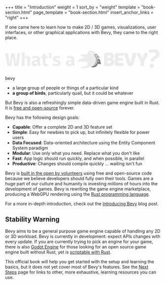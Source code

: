 +++
title = "Introduction"
weight = 1
sort_by = "weight"
template = "book-section.html"
page_template = "book-section.html"
insert_anchor_links = "right"
+++

If one came here to learn how to make 2D / 3D games, visualizations, user interfaces, or other graphical applications with Bevy, they came to the right place.

<h2>
    <img src="/assets/whats_a_bevy.svg" class="book-whats-a-bevy" alt="What's a BEVY?"/>
</h2>

bevy
- a large group of people or things of a particular kind
- **a group of birds**, particularly quail, but it could be whatever

But Bevy is also a refreshingly simple data-driven game engine built in Rust. It is [free and open-source](https://github.com/bevyengine/bevy) forever.

Bevy has the following design goals:
* **Capable**: Offer a complete 2D and 3D feature set
* **Simple**: Easy for newbies to pick up, but infinitely flexible for power users
* **Data Focused**: Data-oriented architecture using the Entity Component System paradigm 
* **Modular**: Use only what you need. Replace what you don't like
* **Fast**: App logic should run quickly, and when possible, in parallel
* **Productive**: Changes should compile quickly ... waiting isn't fun

Bevy is [built in the open by volunteers](/learn/book/contributing) using free and open-source code because we believe developers should fully own their tools. Games are a huge part of our culture and humanity is investing _millions_ of hours into the development of games. Bevy is rewriting the game engine marketplace, producing a WebGPU rendering using the [Rust programming language](https://www.rust-lang.org/).

For a more in-depth introduction, check out the [Introducing Bevy](/news/introducing-bevy/) blog post.

<h2 class="warning">
    Stability Warning
</h2>

Bevy aims to be a general purpose game engine capable of handling any 2D or 3D workload. <span class="warning">Bevy is currently in development: expect APIs changes with every update.</span> If you are currently trying to pick an engine for your game, there is also [Godot Engine](https://godotengine.org) for those looking for an open source game engine built without Rust, yet is [scriptable with Rust](https://github.com/GodotNativeTools/godot-rust).

This official book will help you get started with the setup and learning the basics, but it does not yet cover most of Bevy's features. See the [Next Steps](/learn/book/next-steps/) page for links to other, more exhaustive, learning resources you can use.
